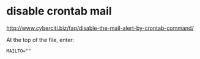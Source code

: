 # disable crontab mail

http://www.cyberciti.biz/faq/disable-the-mail-alert-by-crontab-command/


At the top of the file, enter:

```
MAILTO=""
```
